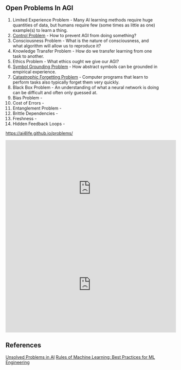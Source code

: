 ## Open Problems In AGI

1. Limited Experience Problem - Many AI learning methods require huge quantities of data, but humans require few (some times as little as one) example(s) to learn a thing.
2. [Control Problem](https://en.wikipedia.org/wiki/AI_control_problem) - How to prevent AGI from doing something?
3. Consciousness Problem - What is the nature of consciousness, and what algorithm will allow us to reproduce it?
4. Knowledge Transfer Problem - How do we transfer learning from one task to another.
5. Ethics Problem - What ethics ought we give our AGI?
6. [Symbol Grounding Problem](https://en.wikipedia.org/wiki/Symbol_grounding_problem) - How abstract symbols can be grounded in empirical experience.
7. [Catastrophic Forgetting Problem](https://en.wikipedia.org/wiki/Catastrophic_interference) - Computer programs that learn to perform tasks also typically forget them very quickly.
8. Black Box Problem - An understanding of what a neural network is doing can be difficult and often only guessed at.
9. Bias Problem  - 
10. Cost of Errors - 
11. Entanglement Problem - 
12. Brittle Dependencies - 
13. Freshness - 
14. Hidden Feedback Loops - 

https://ai4life.github.io/problems/

<iframe width="560" height="315" src="https://www.youtube.com/embed/y5jiGeQBLTk" frameborder="0" allow="autoplay; encrypted-media" allowfullscreen></iframe>

<iframe width="560" height="315" src="https://www.youtube.com/embed/dQw4w9WgXcQ" frameborder="0" allow="autoplay; encrypted-media" allowfullscreen></iframe>

## References
[Unsolved Problems in AI](https://medium.com/ai-roadmap-institute/unsolved-problems-in-ai-38f4ce18921d)
[Rules of Machine Learning: Best Practices for ML Engineering](http://martin.zinkevich.org/rules_of_ml/rules_of_ml.pdf)
